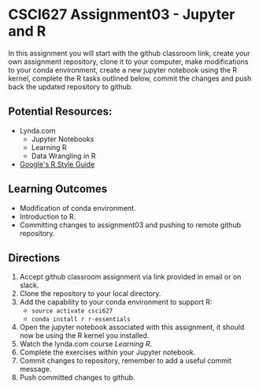 # CSCI627 Assignment03 - Jupyter and R
In this assignment you will start with the github classroom link, create your own assignment repository, clone it to your computer, make modifications to your conda environment, create a new jupyter notebook using the R kernel, complete the R tasks outlined below, commit the changes and push back the updated repository to github.

## Potential Resources:

- Lynda.com
	- Jupyter Notebooks
	- Learning R
	- Data Wrangling in R
- [Google's R Style Guide](https://google.github.io/styleguide/Rguide.xml)

## Learning Outcomes
- Modification of conda environment.
- Introduction to R.
- Committing changes to assignment03 and pushing to remote github repository.

## Directions
1. Accept github classroom assignment via link provided in email or on slack.
2. Clone the repository to your local directory.
3. Add the capability to your conda environment to support R:
	- `source activate csci627`
	- `conda install r r-essentials`
4. Open the jupyter notebook associated with this assignment, it should now be using the R kernel you installed.
5. Watch the lynda.com course *Learning R*.
6. Complete the exercises within your Jupyter notebook.
8. Commit changes to repository, remember to add a useful commit message.
9. Push committed changes to github.
